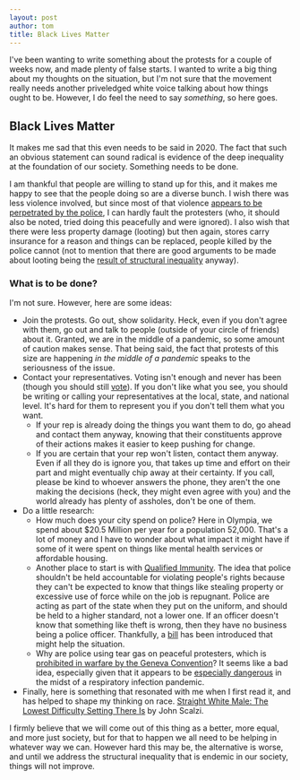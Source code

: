 ```yaml
---
layout: post
author: tom
title: Black Lives Matter
---
```

I've been wanting to write something about the protests for a couple of weeks now, and made plenty of false starts. I wanted to write a big thing about my thoughts on the situation, but I'm not sure that the movement really needs another priveledged white voice talking about how things ought to be. However, I do feel the need to say *something*, so here goes.

## Black Lives Matter

It makes me sad that this even needs to be said in 2020. The fact that such an obvious statement can sound radical is evidence of the deep inequality at the foundation of our society. Something needs to be done.

I am thankful that people are willing to stand up for this, and it makes me happy to see that the people doing so are a diverse bunch. I wish there was less violence involved, but since most of that violence [appears to be perpetrated by the police](https://www.vice.com/en_us/article/7kpbmy/police-violence-at-protests-is-undeniable-all-the-videos-are-right-here), I can hardly fault the protesters (who, it should also be noted, tried doing this peacefully and were ignored). I also wish that there were less property damage (looting) but then again, stores carry insurance for a reason and things can be replaced, people killed by the police cannot (not to mention that there are good arguments to be made about looting being the [result of structural inequality](https://youtu.be/llci8MVh8J4) anyway).

### What is to be done?

I'm not sure. However, here are some ideas:

- Join the protests. Go out, show solidarity. Heck, even if you don't agree with them, go out and talk to people (outside of your circle of friends) about it. Granted, we are in the middle of a pandemic, so some amount of caution makes sense. That being said, the fact that protests of this size are happening *in the middle of a pandemic* speaks to the seriousness of the issue.
- Contact your representatives. Voting isn't enough and never has been (though you should still [vote](https://vote.gov/)). If you don't like what you see, you should be writing or calling your representatives at the local, state, and national level. It's hard for them to represent you if you don't tell them what you want.
    - If your rep is already doing the things you want them to do, go ahead and contact them anyway, knowing that their constituents approve of their actions makes it easier to keep pushing for change.
    - If you are certain that your rep won't listen, contact them anyway. Even if all they do is ignore you, that takes up time and effort on their part and might eventually chip away at their certainty. If you call, please be kind to whoever answers the phone, they aren't the one making the decisions (heck, they might even agree with you) and the world already has plenty of assholes, don't be one of them.
- Do a little research:
    - How much does your city spend on police? Here in Olympia, we spend about $20.5 Million per year for a population 52,000. That's a lot of money and I have to wonder about what impact it might have if some of it were spent on things like mental health services or affordable housing.
    - Another place to start is with [Qualified Immunity](https://theappeal.org/qualified-immunity-explained/). The idea that police shouldn't be held accountable for violating people's rights because they can't be expected to know that things like stealing property or excessive use of force while on the job is repugnant. Police are acting as part of the state when they put on the uniform, and should be held to a higher standard, not a lower one. If an officer doesn't know that something like theft is wrong, then they have no business being a police officer. Thankfully, a [bill](https://www.courthousenews.com/new-house-bill-would-revoke-qualified-immunity-for-police/) has been introduced that might help the situation.
    - Why are police using tear gas on peaceful protesters, which is [prohibited in warfare by the Geneva Convention](https://www.pri.org/stories/2019-07-31/tear-gas-has-been-banned-warfare-why-do-police-still-use-it)? It seems like a bad idea, especially given that it appears to be [especially dangerous](https://www.propublica.org/article/tear-gas-is-way-more-dangerous-than-police-let-on-especially-during-the-coronavirus-pandemic) in the midst of a respiratory infection pandemic.
- Finally, here is something that resonated with me when I first read it, and has helped to shape my thinking on race. [Straight White Male: The Lowest Difficulty Setting There Is](https://whatever.scalzi.com/2012/05/15/straight-white-male-the-lowest-difficulty-setting-there-is/) by John Scalzi.

I firmly believe that we will come out of this thing as a better, more equal, and more just society, but for that to happen we all need to be helping in whatever way we can. However hard this may be, the alternative is worse, and until we address the structural inequality that is endemic in our society, things will not improve.
